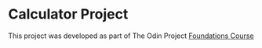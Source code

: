 # Calculator Project

This project was developed as part of The Odin Project [Foundations Course](https://www.theodinproject.com/paths/foundations/courses/foundations)